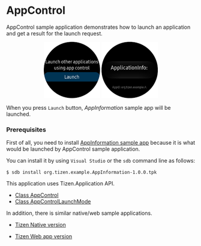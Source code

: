 # AppControl #

AppControl sample application demonstrates how to launch an application and get a result for the launch request.

<p align="center">
 <img src="./Snapshots/AppControl_Snapshot.png" width=150 height=150>
 <img src="./Snapshots/AppControl_Snapshot_1.png" width=150 height=150>
</p>

When you press `Launch` button, *AppInformation* sample app will be launched.


### Prerequisites
First of all, you need to install [AppInformation sample app](https://github.com/Samsung/Tizen-CSharp-Samples/tree/master/Wearable/AppInformation) 
because it is what would be launched by AppControl sample application. 

You can install it by using `Visual Studio` or the `sdb` command line as follows:

```
$ sdb install org.tizen.example.AppInformation-1.0.0.tpk
```

This application uses Tizen.Application API.

* [Class AppControl][AppControl]
* [Class AppControlLaunchMode][AppControlLaunchMode]

In addition, there is similar native/web sample applications.

* [Tizen Native version](https://docs.tizen.org/development/sample/native/AppFW/Application_control)
* [Tizen Web app version](https://docs.tizen.org/development/sample/web/Application/App_Control)


   [AppControl]: <https://samsung.github.io/TizenFX/stable/api/Tizen.Applications.AppControl.html>
   [AppControlLaunchMode]: <https://samsung.github.io/TizenFX/stable/api/Tizen.Applications.AppControlLaunchMode.html>

